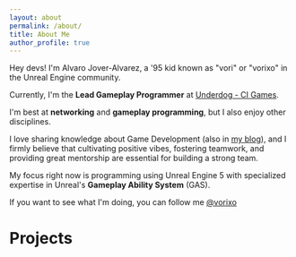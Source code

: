 ```yaml
---
layout: about
permalink: /about/
title: About Me
author_profile: true
---
```


Hey devs! I'm Alvaro Jover-Alvarez, a '95 kid known as "vori" or "vorixo" in the Unreal Engine community.

Currently, I'm the **Lead Gameplay Programmer** at [Underdog - CI Games](https://www.underdogstudio.net/).

I'm best at **networking** and **gameplay programming**, but I also enjoy other disciplines.

I love sharing knowledge about Game Development (also in [my blog](https://vorixo.github.io/devtricks/)), and I firmly believe that cultivating positive vibes, fostering teamwork, and providing great mentorship are essential for building a strong team.

My focus right now is programming using Unreal Engine 5 with specialized expertise in Unreal's **Gameplay Ability System** (GAS).

If you want to see what I'm doing, you can follow me [@vorixo](https://twitter.com/vorixo)

# Projects






